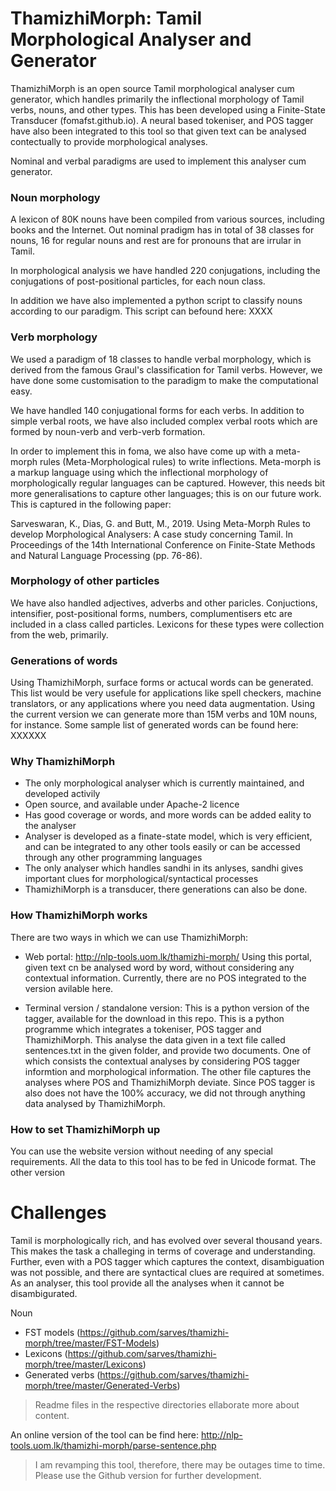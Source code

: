 # ThamizhiMorph: Tamil Morphological Analyser and Generator

ThamizhiMorph is an open source Tamil morphological analyser cum generator, which handles primarily the inflectional morphology of Tamil verbs, nouns, and other types. This has been developed using a Finite-State Transducer (fomafst.github.io). 
A neural based tokeniser, and POS tagger have also been integrated to this tool so that given text can be analysed contectually to provide morphological analyses.

Nominal and verbal paradigms are used to implement this analyser cum generator. 

### Noun morphology

A lexicon of 80K nouns have been compiled from various sources, including books and the Internet. Out nominal pradigm has in total of 38 classes for nouns, 16 for regular nouns and rest are for pronouns that are irrular in Tamil.

In morphological analysis we have handled 220 conjugations, including the conjugations of post-positional particles, for each noun class.

In addition we have also implemented a python script to classify nouns according to our paradigm. This script can befound here: XXXX

### Verb morphology

We used a paradigm of 18 classes to handle verbal morphology, which is derived from the famous Graul's classification for Tamil verbs. However, we have done some customisation to the paradigm to make the computational easy. 

We have handled 140 conjugational forms for each verbs. In addition to simple verbal roots, we have also included complex verbal roots which are formed by noun-verb and verb-verb formation.

In order to implement this in foma, we also have come up with a meta-morph rules (Meta-Morphological rules) to write inflections. Meta-morph is a markup language using which the inflectional morphology of morphologically regular languages can be captured. However, this needs bit more generalisations to capture other languages; this is on our future work. This is captured in the following paper:

Sarveswaran, K., Dias, G. and Butt, M., 2019. Using Meta-Morph Rules to develop Morphological Analysers: A case study concerning Tamil. In Proceedings of the 14th International Conference on Finite-State Methods and Natural Language Processing (pp. 76-86).

### Morphology of other particles

We have also handled adjectives, adverbs and other paricles. Conjuctions, intensifier, post-positional forms, numbers, complumentisers etc are included in a class called particles. Lexicons for these types were collection from the web, primarily.

### Generations of words

Using ThamizhiMorph, surface forms or actucal words can be generated. This list would be very usefule for applications like spell checkers, machine translators, or any applications where you need data augmentation. Using the current version we can generate more than 15M verbs and 10M nouns, for instance. Some sample list of generated words can be found here: XXXXXX

### Why ThamizhiMorph
- The only morphological analyser which is currently maintained, and developed activily
- Open source, and available under Apache-2 licence
- Has good coverage or words, and more words can be added eality to the analyser
- Analyser is developed as a finate-state model, which is very efficient, and can be integrated to any other tools easily or can be accessed through any other programming languages
- The only analyser which handles sandhi in its anlyses, sandhi gives important clues for morphological/syntactical processes
- ThamizhiMorph is a transducer, there generations can also be done. 

### How ThamizhiMorph works
There are two ways in which we can use ThamizhiMorph:
- Web portal: http://nlp-tools.uom.lk/thamizhi-morph/
Using this portal, given text cn be analysed word by word, without considering any contextual information. Currently, there are no POS integrated to the version avilable here.

- Terminal version / standalone version: This is a python version of the tagger, available for the download in this repo. This is a python programme which integrates a tokeniser, POS tagger and ThamizhiMorph. This analyse the data given in a text file called sentences.txt in the given folder, and provide two documents. One of which consists the contextual analyses by considering POS tagger informtion and morphological information. The other file captures the analyses where POS and ThamizhiMorph deviate. Since POS tagger is also does not have the 100% accuracy, we did not through anything data analysed by ThamizhiMorph.



### How to set ThamizhiMorph up

You can use the website version without needing of any special requirements. All the data to this tool has to be fed in Unicode format. The other version 

# Challenges
Tamil is morphologically rich, and has evolved over several thousand years. This makes the task a challeging in terms of coverage and understanding. Further, even with a POS tagger which captures the context, disambiguation was not possible, and there are syntactical clues are required at sometimes. As an analyser, this tool provide all the analyses when it cannot be disambigurated. 

Noun


- FST models (https://github.com/sarves/thamizhi-morph/tree/master/FST-Models)
- Lexicons (https://github.com/sarves/thamizhi-morph/tree/master/Lexicons)
- Generated verbs (https://github.com/sarves/thamizhi-morph/tree/master/Generated-Verbs) 
> Readme files in the respective directories ellaborate more about content.

An online version of the tool can be find here: http://nlp-tools.uom.lk/thamizhi-morph/parse-sentence.php
>I am revamping this tool, therefore, there may be outages time to time. 
Please use the Github version for further development. 
